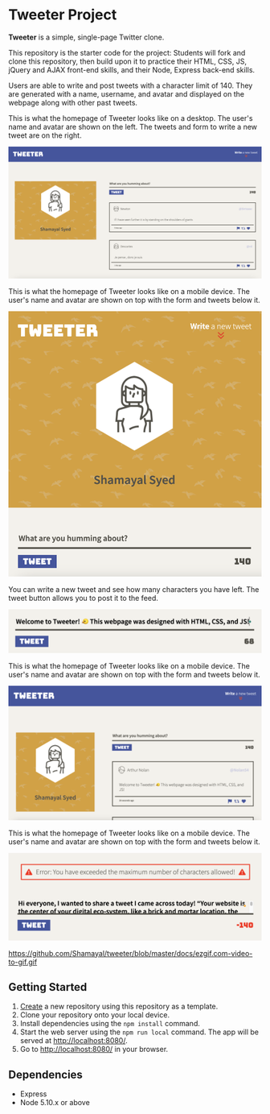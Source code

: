 # Tweeter Project

**Tweeter** is a simple, single-page Twitter clone.

This repository is the starter code for the project: Students will fork and clone this repository, then build upon it to practice their HTML, CSS, JS, jQuery and AJAX front-end skills, and their Node, Express back-end skills.

Users are able to write and post tweets with a character limit of 140. They are generated with a name, username, and avatar and displayed on the webpage along with other past tweets.

This is what the homepage of Tweeter looks like on a desktop. The user's name and avatar are shown on the left. The tweets and form to write a new tweet are on the right.

!["The homepage of Tweeter on desktop."](https://github.com/Shamayal/tweeter/blob/master/docs/homepage-desktop.png)

This is what the homepage of Tweeter looks like on a mobile device. The user's name and avatar are shown on top with the form and tweets below it.

!["The homepage of Tweeter on mobile."](https://github.com/Shamayal/tweeter/blob/master/docs/homepage-mobile.png)

You can write a new tweet and see how many characters you have left. The tweet button allows you to post it to the feed.

!["The homepage of Tweeter on mobile."](https://github.com/Shamayal/tweeter/blob/master/docs/write-new-tweet.png)

This is what the homepage of Tweeter looks like on a mobile device. The user's name and avatar are shown on top with the form and tweets below it.

!["The homepage of Tweeter on mobile."](https://github.com/Shamayal/tweeter/blob/master/docs/new-tweet-posted.png)

This is what the homepage of Tweeter looks like on a mobile device. The user's name and avatar are shown on top with the form and tweets below it.

!["The homepage of Tweeter on mobile."](https://github.com/Shamayal/tweeter/blob/master/docs/error-message.png)

https://github.com/Shamayal/tweeter/blob/master/docs/ezgif.com-video-to-gif.gif

## Getting Started

1. [Create](https://docs.github.com/en/repositories/creating-and-managing-repositories/creating-a-repository-from-a-template) a new repository using this repository as a template.
2. Clone your repository onto your local device.
3. Install dependencies using the `npm install` command.
4. Start the web server using the `npm run local` command. The app will be served at <http://localhost:8080/>.
5. Go to <http://localhost:8080/> in your browser.

## Dependencies

- Express
- Node 5.10.x or above

